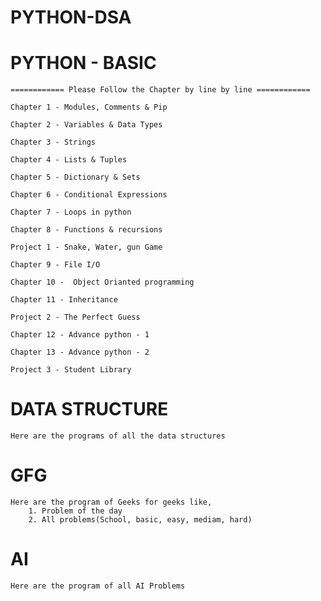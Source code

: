 # PYTHON-DSA

# PYTHON - BASIC

    ============ Please Follow the Chapter by line by line ============
    
    Chapter 1 - Modules, Comments & Pip 

    Chapter 2 - Variables & Data Types

    Chapter 3 - Strings

    Chapter 4 - Lists & Tuples

    Chapter 5 - Dictionary & Sets

    Chapter 6 - Conditional Expressions

    Chapter 7 - Loops in python

    Chapter 8 - Functions & recursions

    Project 1 - Snake, Water, gun Game

    Chapter 9 - File I/O

    Chapter 10 -  Object Orianted programming

    Chapter 11 - Inheritance

    Project 2 - The Perfect Guess

    Chapter 12 - Advance python - 1

    Chapter 13 - Advance python - 2

    Project 3 - Student Library

# DATA STRUCTURE

    Here are the programs of all the data structures

# GFG

    Here are the program of Geeks for geeks like,
        1. Problem of the day
        2. All problems(School, basic, easy, mediam, hard)

# AI

    Here are the program of all AI Problems
